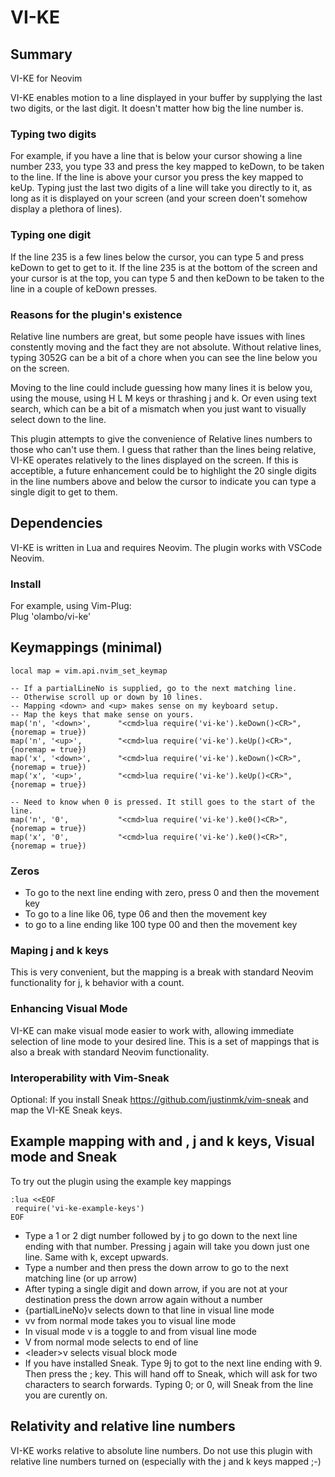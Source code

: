  # VI-KE

## Summary
VI-KE for Neovim

VI-KE enables motion to a line displayed in your buffer by supplying the last two digits, or the last digit. It doesn't matter how big the line number is.

### Typing two digits 
For example, if you have a line that is below your cursor showing a line number 233, you type 33 and press the key mapped to keDown, to be taken to the line. If the line is above your cursor you press the key mapped to keUp. Typing just the last two digits of a line will take you directly to it, as long as it is displayed on your screen (and your screen doen't somehow display a plethora of lines).

### Typing one digit
If the line 235 is a few lines below the cursor, you can type 5 and press keDown to get to get to it. If the line 235 is at the bottom of the screen and your cursor is at the top, you can type 5 and then keDown to be taken to the line in a couple of keDown presses. 

### Reasons for the plugin's existence

Relative line numbers are great, but some people have issues with lines constently moving and the fact they are not absolute. Without relative lines, typing 3052G can be a bit of a chore when you can see the line below you on the screen. 

Moving to the line could include guessing how many lines it is below you, using the mouse, using H L M keys or thrashing j and k. Or even using text search, which can be a bit of a mismatch when you just want to visually select down to the line.

This plugin attempts to give the convenience of Relative lines numbers to those who can't use them. I guess that rather than the lines being relative, VI-KE operates relatively to the lines displayed on the screen. If this is acceptible, a future enhancement could be to highlight the 20 single digits in the line numbers above and below the cursor to indicate you can type a single digit to get to them.

## Dependencies

VI-KE is written in Lua and requires Neovim. The plugin works with VSCode Neovim.

### Install

For example, using Vim-Plug: <br/> 
Plug 'olambo/vi-ke'

## Keymappings (minimal)
```
local map = vim.api.nvim_set_keymap

-- If a partialLineNo is supplied, go to the next matching line. 
-- Otherwise scroll up or down by 10 lines.
-- Mapping <down> and <up> makes sense on my keyboard setup. 
-- Map the keys that make sense on yours.
map('n', '<down>',      "<cmd>lua require('vi-ke').keDown()<CR>",       {noremap = true})
map('n', '<up>',        "<cmd>lua require('vi-ke').keUp()<CR>",         {noremap = true})
map('x', '<down>',      "<cmd>lua require('vi-ke').keDown()<CR>",       {noremap = true})
map('x', '<up>',        "<cmd>lua require('vi-ke').keUp()<CR>",         {noremap = true})

-- Need to know when 0 is pressed. It still goes to the start of the line.
map('n', '0',           "<cmd>lua require('vi-ke').ke0()<CR>",          {noremap = true})
map('x', '0',           "<cmd>lua require('vi-ke').ke0()<CR>",          {noremap = true})
```
### Zeros
 
 * To go to the next line ending with zero, press 0 and then the movement key
 * To go to a line like 06, type 06 and then the movement key
 * to go to a line ending like 100 type 00 and then the movement key

### Maping j and k keys

This is very convenient, but the mapping is a break with standard Neovim functionality for j, k behavior with a count. 

### Enhancing Visual Mode

VI-KE can make visual mode easier to work with, allowing immediate selection of line mode to your desired line. This is a set of mappings that is also a break with standard Neovim functionality.

### Interoperability with Vim-Sneak

Optional: If you install Sneak https://github.com/justinmk/vim-sneak and map the VI-KE Sneak keys.

## Example mapping with <down> and <up>, j and k keys, Visual mode and Sneak 
To try out the plugin using the example key mappings

 ```
:lua <<EOF
  require('vi-ke-example-keys')
EOF
```
*  Type a 1 or 2 digt number followed by j to go down to the next line ending with that number. Pressing j again will take you down just one line. Same with k, except upwards.
*  Type a number and then press the down arrow to go to the next matching line (or up arrow)
*  After typing a single digit and down arrow, if you are not at your destination press the down arrow again without a number
*  {partialLineNo}v selects down to that line in visual line mode
*  vv from normal mode takes you to visual line mode 
*  In visual mode v is a toggle to and from visual line mode
* V from normal mode selects to end of line
*  \<leader\>v selects visual block mode
*  If you have installed Sneak. Type 9j to got to the next line ending with 9. Then press the ; key. This will hand off to Sneak, which will ask for two characters to search forwards. Typing 0; or 0, will Sneak from the line you are curently on.

## Relativity and relative line numbers

VI-KE works relative to absolute line numbers. Do not use this plugin with relative line numbers turned on (especially with the j and k keys mapped ;-)

